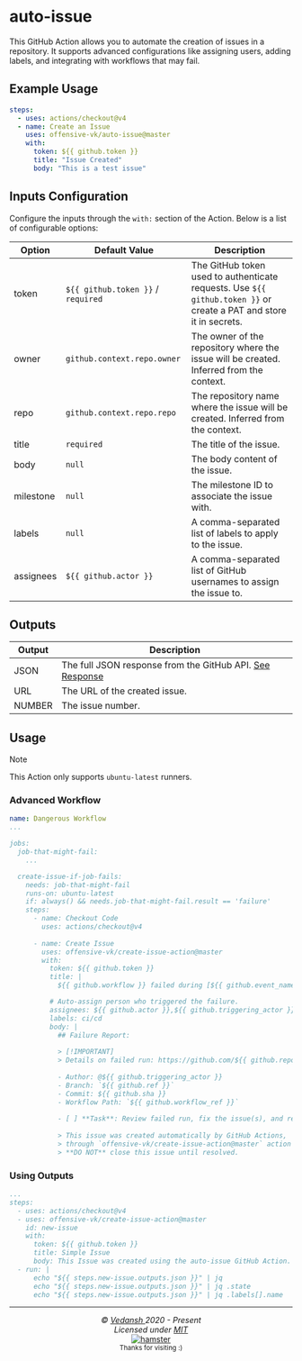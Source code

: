 # auto-issue

This GitHub Action allows you to automate the creation of issues in a repository. It supports advanced configurations like assigning users, adding labels, and integrating with workflows that may fail.

## Example Usage

```yml
steps:
  - uses: actions/checkout@v4
  - name: Create an Issue
    uses: offensive-vk/auto-issue@master
    with:
      token: ${{ github.token }}
      title: "Issue Created"
      body: "This is a test issue"
```

## Inputs Configuration

Configure the inputs through the `with:` section of the Action. Below is a list of configurable options:

| Option    | Default Value                 | Description |
|-----------|-------------------------------|-------------|
| token     | `${{ github.token }}` / `required` | The GitHub token used to authenticate requests. Use `${{ github.token }}` or create a PAT and store it in secrets. |
| owner     | `github.context.repo.owner`   | The owner of the repository where the issue will be created. Inferred from the context. |
| repo      | `github.context.repo.repo`    | The repository name where the issue will be created. Inferred from the context. |
| title     | `required`                    | The title of the issue. |
| body      |  `null`                              | The body content of the issue. |
| milestone |        `null`                       | The milestone ID to associate the issue with. |
| labels    |         `null`                      | A comma-separated list of labels to apply to the issue. |
| assignees |         `${{ github.actor }}`                      | A comma-separated list of GitHub usernames to assign the issue to. |

## Outputs

| Output   | Description                                                  |
|----------|--------------------------------------------------------------|
| JSON     | The full JSON response from the GitHub API. [See Response](https://docs.github.com/en/rest/issues/issues#create-an-issue) |
| URL      | The URL of the created issue.                                 |
| NUMBER   | The issue number.                                             |

## Usage

> [!NOTE]  
> This Action only supports `ubuntu-latest` runners.

### Advanced Workflow

```yml
name: Dangerous Workflow
...

jobs:
  job-that-might-fail:
    ...

  create-issue-if-job-fails:
    needs: job-that-might-fail
    runs-on: ubuntu-latest
    if: always() && needs.job-that-might-fail.result == 'failure'
    steps:
      - name: Checkout Code
        uses: actions/checkout@v4
    
      - name: Create Issue
        uses: offensive-vk/create-issue-action@master
        with:
          token: ${{ github.token }}
          title: |
            ${{ github.workflow }} failed during [${{ github.event_name }}]

          # Auto-assign person who triggered the failure.
          assignees: ${{ github.actor }},${{ github.triggering_actor }}
          labels: ci/cd
          body: |
            ## Failure Report:
            
            > [!IMPORTANT]
            > Details on failed run: https://github.com/${{ github.repository }}/actions/runs/${{ github.run_id }}
    
            - Author: @${{ github.triggering_actor }}
            - Branch: `${{ github.ref }}`
            - Commit: ${{ github.sha }}
            - Workflow Path: `${{ github.workflow_ref }}`
    
            - [ ] **Task**: Review failed run, fix the issue(s), and re-run until successful.
    
            > This issue was created automatically by GitHub Actions, 
            > through `offensive-vk/create-issue-action@master` action
            > **DO NOT** close this issue until resolved.
```

### Using Outputs

```yml
...
steps:
  - uses: actions/checkout@v4
  - uses: offensive-vk/create-issue-action@master
    id: new-issue
    with:
      token: ${{ github.token }}
      title: Simple Issue
      body: This Issue was created using the auto-issue GitHub Action.
  - run: |
      echo "${{ steps.new-issue.outputs.json }}" | jq
      echo "${{ steps.new-issue.outputs.json }}" | jq .state
      echo "${{ steps.new-issue.outputs.json }}" | jq .labels[].name
```

***

<p align="center">
  <i>&copy; <a href="https://github.com/offensive-vk/">Vedansh </a> 2020 - Present</i><br>
  <i>Licensed under <a href="https://github.com/offensive-vk/auto-issue?tab=MIT-1-ov-file">MIT</a></i><br>
  <a href="https://github.com/TheHamsterBot"><img src="https://i.ibb.co/4KtpYxb/octocat-clean-mini.png" alt="hamster"/></a><br>
  <sup>Thanks for visiting :)</sup>
</p>
